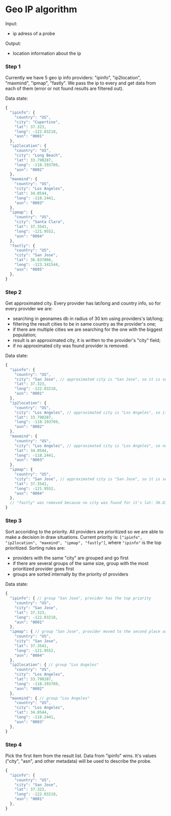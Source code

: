 # Geo IP algorithm

Input:
- ip adress of a probe

Output:
- location information about the ip

### Step 1

Currently we have 5 geo ip info providers: "ipinfo", "ip2location", "maxmind", "ipmap", "fastly". We pass the ip to every and get data from each of them (error or not found results are filtered out).

Data state:
```js
{
  "ipinfo": {
    "country": "US",
    "city": "Cupertino",
    "lat": 37.323,
    "long": -122.03218,
    "asn": "0001"
  },
  "ip2location": {
    "country": "US",
    "city": "Long Beach",
    "lat": 33.790287, 
    "long": -118.193769,
    "asn": "0002"
  },
  "maxmind": {
    "country": "US",
    "city": "Los Angeles",
    "lat": 34.0544,
    "long": -118.2441,
    "asn": "0003"
  },
  "ipmap": {
    "country": "US",
    "city": "Santa Clara",
    "lat": 37.3541,
    "long": -121.9552,
    "asn": "0004"
  },
  "fastly": {
    "country": "US",
    "city": "San Jose",
    "lat": 36.837866,
    "long": -123.341544,
    "asn": "0005"
  },
}
```

### Step 2

Get approximated city. Every provider has lat/long and country info, so for every provider we are:
- searching in geonames db in radius of 30 km using providers's lat/long;
- filtering the result cities to be in same country as the provider's one;
- if there are multiple cities we are searching for the one with the biggest population;
- result is an approximated city, it is written to the provider's "city" field;
- if no approximated city was found provider is removed.

Data state:
```js
{
  "ipinfo": {
    "country": "US",
    "city": "San Jose", // approximated city is "San Jose", so it is set instead of "Cupertino"
    "lat": 37.323,
    "long": -122.03218,
    "asn": "0001"
  },
  "ip2location": {
    "country": "US",
    "city": "Los Angeles", // approximated city is "Los Angeles", so it is set instead of "Long Beach"
    "lat": 33.790287, 
    "long": -118.193769,
    "asn": "0002"
  },
  "maxmind": {
    "country": "US",
    "city": "Los Angeles", // approximated city is "Los Angeles", so no changes here
    "lat": 34.0544,
    "long": -118.2441,
    "asn": "0003"
  },
  "ipmap": {
    "country": "US",
    "city": "San Jose", // approximated city is "San Jose", so it is set instead of "Santa Clara"
    "lat": 37.3541,
    "long": -121.9552,
    "asn": "0004"
  },
  // "fastly" was removed because no city was found for it's lat: 36.837866, long: -123.341544
}
```

### Step 3

Sort accoriding to the priority. All providers are prioritized so we are able to make a decision in draw situations. Current priority is: `["ipinfo", "ip2location", "maxmind", "ipmap", "fastly"]`, where `"ipinfo"` is the top prioritized.
Sorting rules are:
- providers with the same "city" are grouped and go first
- if there are several groups of the same size, group with the most prioritized provider goes first
- groups are sorted internally by the priority of providers

Data state:
```js
{
  "ipinfo": { // group "San Jose", provider has the top priority
    "country": "US",
    "city": "San Jose",
    "lat": 37.323,
    "long": -122.03218,
    "asn": "0001"
  },
  "ipmap": { // group "San Jose", provider moved to the second place as its group goes first
    "country": "US",
    "city": "San Jose", 
    "lat": 37.3541,
    "long": -121.9552,
    "asn": "0004"
  },
  "ip2location": { // group "Los Angeles"
    "country": "US",
    "city": "Los Angeles", 
    "lat": 33.790287, 
    "long": -118.193769,
    "asn": "0002"
  },
  "maxmind": { // group "Los Angeles"
    "country": "US",
    "city": "Los Angeles",
    "lat": 34.0544,
    "long": -118.2441,
    "asn": "0003"
  },
}
```

### Step 4

Pick the first item from the result list. Data from "ipinfo" wins. It's values ("city", "asn", and other metadata) will be used to describe the probe.

```js
{
  "ipinfo": {
    "country": "US",
    "city": "San Jose",
    "lat": 37.323,
    "long": -122.03218,
    "asn": "0001"
  },
}
```
